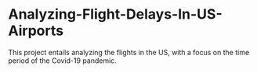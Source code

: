 # Analyzing-Flight-Delays-In-US-Airports


This project entails analyzing the flights in the US, with a focus on the time period of the Covid-19 pandemic. 
